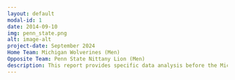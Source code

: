 ```yaml
---
layout: default
modal-id: 1
date: 2014-09-10
img: penn_state.png
alt: image-alt
project-date: September 2024
Home Team: Michigan Wolverines (Men)
Opposite Team: Penn State Nittany Lion (Men)
description: This report provides specific data analysis before the Michigan men's soccer team and penn state men's soccer team
---
```

